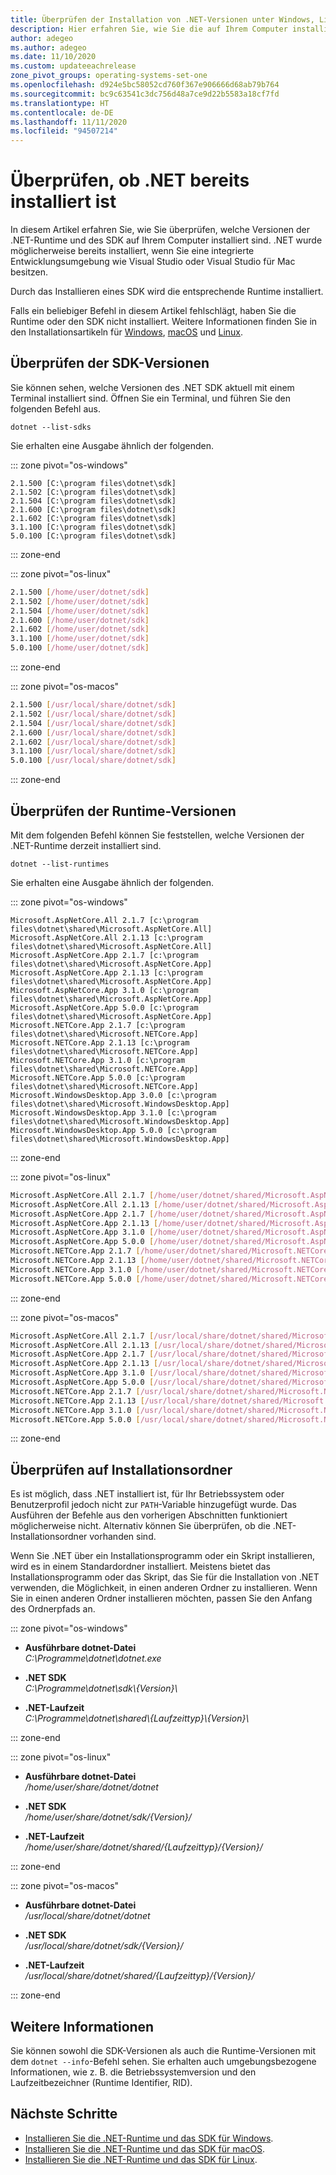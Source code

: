 ```yaml
---
title: Überprüfen der Installation von .NET-Versionen unter Windows, Linux und macOS (.NET)
description: Hier erfahren Sie, wie Sie die auf Ihrem Computer installierten .NET-Versionen auflisten. Zu den Versionen zählen die .NET-Runtime und das SDK.
author: adegeo
ms.author: adegeo
ms.date: 11/10/2020
ms.custom: updateeachrelease
zone_pivot_groups: operating-systems-set-one
ms.openlocfilehash: d924e5bc58052cd760f367e906666d68ab79b764
ms.sourcegitcommit: bc9c63541c3dc756d48a7ce9d22b5583a18cf7fd
ms.translationtype: HT
ms.contentlocale: de-DE
ms.lasthandoff: 11/11/2020
ms.locfileid: "94507214"
---
```

# <a name="how-to-check-that-net-is-already-installed"></a>Überprüfen, ob .NET bereits installiert ist

In diesem Artikel erfahren Sie, wie Sie überprüfen, welche Versionen der .NET-Runtime und des SDK auf Ihrem Computer installiert sind. .NET wurde möglicherweise bereits installiert, wenn Sie eine integrierte Entwicklungsumgebung wie Visual Studio oder Visual Studio für Mac besitzen.

Durch das Installieren eines SDK wird die entsprechende Runtime installiert.

Falls ein beliebiger Befehl in diesem Artikel fehlschlägt, haben Sie die Runtime oder den SDK nicht installiert. Weitere Informationen finden Sie in den Installationsartikeln für [Windows](windows.md), [macOS](macos.md) und [Linux](linux.md).

## <a name="check-sdk-versions"></a>Überprüfen der SDK-Versionen

Sie können sehen, welche Versionen des .NET SDK aktuell mit einem Terminal installiert sind. Öffnen Sie ein Terminal, und führen Sie den folgenden Befehl aus.

```dotnetcli
dotnet --list-sdks
```

Sie erhalten eine Ausgabe ähnlich der folgenden.

::: zone pivot="os-windows"

```console
2.1.500 [C:\program files\dotnet\sdk]
2.1.502 [C:\program files\dotnet\sdk]
2.1.504 [C:\program files\dotnet\sdk]
2.1.600 [C:\program files\dotnet\sdk]
2.1.602 [C:\program files\dotnet\sdk]
3.1.100 [C:\program files\dotnet\sdk]
5.0.100 [C:\program files\dotnet\sdk]
```

::: zone-end

::: zone pivot="os-linux"

```bash
2.1.500 [/home/user/dotnet/sdk]
2.1.502 [/home/user/dotnet/sdk]
2.1.504 [/home/user/dotnet/sdk]
2.1.600 [/home/user/dotnet/sdk]
2.1.602 [/home/user/dotnet/sdk]
3.1.100 [/home/user/dotnet/sdk]
5.0.100 [/home/user/dotnet/sdk]
```

::: zone-end

::: zone pivot="os-macos"

```bash
2.1.500 [/usr/local/share/dotnet/sdk]
2.1.502 [/usr/local/share/dotnet/sdk]
2.1.504 [/usr/local/share/dotnet/sdk]
2.1.600 [/usr/local/share/dotnet/sdk]
2.1.602 [/usr/local/share/dotnet/sdk]
3.1.100 [/usr/local/share/dotnet/sdk]
5.0.100 [/usr/local/share/dotnet/sdk]
```

::: zone-end

## <a name="check-runtime-versions"></a>Überprüfen der Runtime-Versionen

Mit dem folgenden Befehl können Sie feststellen, welche Versionen der .NET-Runtime derzeit installiert sind.

```dotnetcli
dotnet --list-runtimes
```

Sie erhalten eine Ausgabe ähnlich der folgenden.

::: zone pivot="os-windows"

```console
Microsoft.AspNetCore.All 2.1.7 [c:\program files\dotnet\shared\Microsoft.AspNetCore.All]
Microsoft.AspNetCore.All 2.1.13 [c:\program files\dotnet\shared\Microsoft.AspNetCore.All]
Microsoft.AspNetCore.App 2.1.7 [c:\program files\dotnet\shared\Microsoft.AspNetCore.App]
Microsoft.AspNetCore.App 2.1.13 [c:\program files\dotnet\shared\Microsoft.AspNetCore.App]
Microsoft.AspNetCore.App 3.1.0 [c:\program files\dotnet\shared\Microsoft.AspNetCore.App]
Microsoft.AspNetCore.App 5.0.0 [c:\program files\dotnet\shared\Microsoft.AspNetCore.App]
Microsoft.NETCore.App 2.1.7 [c:\program files\dotnet\shared\Microsoft.NETCore.App]
Microsoft.NETCore.App 2.1.13 [c:\program files\dotnet\shared\Microsoft.NETCore.App]
Microsoft.NETCore.App 3.1.0 [c:\program files\dotnet\shared\Microsoft.NETCore.App]
Microsoft.NETCore.App 5.0.0 [c:\program files\dotnet\shared\Microsoft.NETCore.App]
Microsoft.WindowsDesktop.App 3.0.0 [c:\program files\dotnet\shared\Microsoft.WindowsDesktop.App]
Microsoft.WindowsDesktop.App 3.1.0 [c:\program files\dotnet\shared\Microsoft.WindowsDesktop.App]
Microsoft.WindowsDesktop.App 5.0.0 [c:\program files\dotnet\shared\Microsoft.WindowsDesktop.App]
```

::: zone-end

::: zone pivot="os-linux"

```bash
Microsoft.AspNetCore.All 2.1.7 [/home/user/dotnet/shared/Microsoft.AspNetCore.All]
Microsoft.AspNetCore.All 2.1.13 [/home/user/dotnet/shared/Microsoft.AspNetCore.All]
Microsoft.AspNetCore.App 2.1.7 [/home/user/dotnet/shared/Microsoft.AspNetCore.App]
Microsoft.AspNetCore.App 2.1.13 [/home/user/dotnet/shared/Microsoft.AspNetCore.App]
Microsoft.AspNetCore.App 3.1.0 [/home/user/dotnet/shared/Microsoft.AspNetCore.App]
Microsoft.AspNetCore.App 5.0.0 [/home/user/dotnet/shared/Microsoft.AspNetCore.App]
Microsoft.NETCore.App 2.1.7 [/home/user/dotnet/shared/Microsoft.NETCore.App]
Microsoft.NETCore.App 2.1.13 [/home/user/dotnet/shared/Microsoft.NETCore.App]
Microsoft.NETCore.App 3.1.0 [/home/user/dotnet/shared/Microsoft.NETCore.App]
Microsoft.NETCore.App 5.0.0 [/home/user/dotnet/shared/Microsoft.NETCore.App]
```

::: zone-end

::: zone pivot="os-macos"

```bash
Microsoft.AspNetCore.All 2.1.7 [/usr/local/share/dotnet/shared/Microsoft.AspNetCore.All]
Microsoft.AspNetCore.All 2.1.13 [/usr/local/share/dotnet/shared/Microsoft.AspNetCore.All]
Microsoft.AspNetCore.App 2.1.7 [/usr/local/share/dotnet/shared/Microsoft.AspNetCore.App]
Microsoft.AspNetCore.App 2.1.13 [/usr/local/share/dotnet/shared/Microsoft.AspNetCore.App]
Microsoft.AspNetCore.App 3.1.0 [/usr/local/share/dotnet/shared/Microsoft.AspNetCore.App]
Microsoft.AspNetCore.App 5.0.0 [/usr/local/share/dotnet/shared/Microsoft.AspNetCore.App]
Microsoft.NETCore.App 2.1.7 [/usr/local/share/dotnet/shared/Microsoft.NETCore.App]
Microsoft.NETCore.App 2.1.13 [/usr/local/share/dotnet/shared/Microsoft.NETCore.App]
Microsoft.NETCore.App 3.1.0 [/usr/local/share/dotnet/shared/Microsoft.NETCore.App]
Microsoft.NETCore.App 5.0.0 [/usr/local/share/dotnet/shared/Microsoft.NETCore.App]
```

::: zone-end

## <a name="check-for-install-folders"></a>Überprüfen auf Installationsordner

Es ist möglich, dass .NET installiert ist, für Ihr Betriebssystem oder Benutzerprofil jedoch nicht zur `PATH`-Variable hinzugefügt wurde. Das Ausführen der Befehle aus den vorherigen Abschnitten funktioniert möglicherweise nicht. Alternativ können Sie überprüfen, ob die .NET-Installationsordner vorhanden sind.

Wenn Sie .NET über ein Installationsprogramm oder ein Skript installieren, wird es in einem Standardordner installiert. Meistens bietet das Installationsprogramm oder das Skript, das Sie für die Installation von .NET verwenden, die Möglichkeit, in einen anderen Ordner zu installieren. Wenn Sie in einen anderen Ordner installieren möchten, passen Sie den Anfang des Ordnerpfads an.

::: zone pivot="os-windows"

- **Ausführbare dotnet-Datei**\
_C:\\Programme\\dotnet\\dotnet.exe_

- **.NET SDK**\
_C:\\Programme\\dotnet\\sdk\\{Version}\\_

- **.NET-Laufzeit**\
_C:\\Programme\\dotnet\\shared\\{Laufzeittyp}\\{Version}\\_

::: zone-end

::: zone pivot="os-linux"

- **Ausführbare dotnet-Datei**\
_/home/user/share/dotnet/dotnet_

- **.NET SDK**\
_/home/user/share/dotnet/sdk/{Version}/_

- **.NET-Laufzeit**\
_/home/user/share/dotnet/shared/{Laufzeittyp}/{Version}/_

::: zone-end

::: zone pivot="os-macos"

- **Ausführbare dotnet-Datei**\
_/usr/local/share/dotnet/dotnet_

- **.NET SDK**\
_/usr/local/share/dotnet/sdk/{Version}/_

- **.NET-Laufzeit**\
_/usr/local/share/dotnet/shared/{Laufzeittyp}/{Version}/_

::: zone-end

## <a name="more-information"></a>Weitere Informationen

Sie können sowohl die SDK-Versionen als auch die Runtime-Versionen mit dem `dotnet --info`-Befehl sehen. Sie erhalten auch umgebungsbezogene Informationen, wie z. B. die Betriebssystemversion und den Laufzeitbezeichner (Runtime Identifier, RID).

## <a name="next-steps"></a>Nächste Schritte

- [Installieren Sie die .NET-Runtime und das SDK für Windows](windows.md).
- [Installieren Sie die .NET-Runtime und das SDK für macOS](linux.md).
- [Installieren Sie die .NET-Runtime und das SDK für Linux](macos.md).
